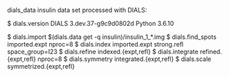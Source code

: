 dials_data insulin data set processed with DIALS:

$ dials.version
DIALS 3.dev.37-g9c9d0802d
Python 3.6.10

$ dials.import $(dials.data get -q insulin)/insulin_1_*.img
$ dials.find_spots imported.expt nproc=8
$ dials.index imported.expt strong.refl space_group=I23
$ dials.refine indexed.{expt,refl}
$ dials.integrate refined.{expt,refl} nproc=8
$ dials.symmetry integrated.{expt,refl}
$ dials.scale symmetrized.{expt,refl}

